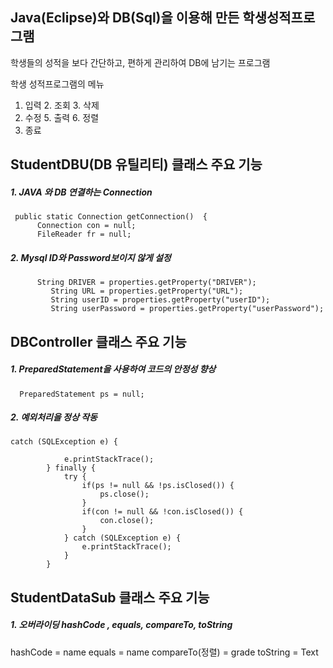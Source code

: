 ## Java(Eclipse)와 DB(Sql)을 이용해 만든 학생성적프로그램
학생들의 성적을 보다 간단하고, 편하게 관리하여 DB에 남기는 프로그램

학생 성적프로그램의 메뉴
1. 입력 2. 조회 3. 삭제
4. 수정 5. 출력 6. 정렬
7. 종료

## StudentDBU(DB 유틸리티) 클래스 주요 기능

##### 1. JAVA 와 DB 연결하는 Connection
```
 public static Connection getConnection()  {
      Connection con = null;
      FileReader fr = null;
```

##### 2. Mysql ID와 Password보이지 않게 설정
```
      String DRIVER = properties.getProperty("DRIVER");
         String URL = properties.getProperty("URL");
         String userID = properties.getProperty("userID");
         String userPassword = properties.getProperty("userPassword");
```

## DBController 클래스 주요 기능

##### 1. PreparedStatement을 사용하여 코드의 안정성 향상
```
  PreparedStatement ps = null;
```
##### 2. 예외처리을 정상 작동
```
catch (SQLException e) {

			e.printStackTrace();
		} finally {
			try {
				if(ps != null && !ps.isClosed()) {
					ps.close();					
				}
				if(con != null && !con.isClosed()) {
					con.close();	
				}
			} catch (SQLException e) {
				e.printStackTrace();
			}
		}
```
## StudentDataSub 클래스 주요 기능

##### 1. 오버라이딩 hashCode , equals, compareTo, toString

hashCode = name
equals = name
compareTo(정렬) = grade
toString = Text
